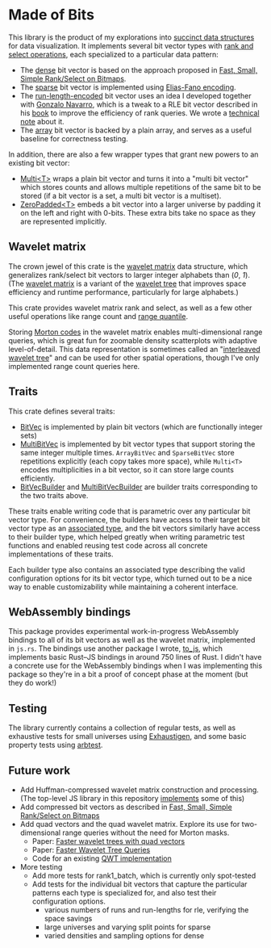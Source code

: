# Made of Bits

This library is the product of my explorations into [succinct data structures](https://en.wikipedia.org/wiki/Succinct_data_structure) for data visualization.
It implements several bit vector types with [rank and select operations](https://en.wikipedia.org/wiki/Succinct_data_structure#Succinct_indexable_dictionaries), each specialized to a particular data pattern:

- The [dense](https://github.com/yurivish/made-of-bits/blob/main/rust-playground/made-of-bits/src/bitvec/dense.rs) bit vector is based on the approach proposed in [Fast, Small, Simple Rank/Select on Bitmaps](https://www.dcc.uchile.cl/~gnavarro/ps/sea12.1.pdf).
- The [sparse](https://github.com/yurivish/made-of-bits/blob/main/rust-playground/made-of-bits/src/bitvec/sparse.rs) bit vector is implemented using [Elias-Fano encoding](https://www.antoniomallia.it/sorted-integers-compression-with-elias-fano-encoding.html).
- The [run-length-encoded](https://github.com/yurivish/made-of-bits/blob/main/rust-playground/made-of-bits/src/bitvec/rle.rs) bit vector uses an idea I developed together with [Gonzalo Navarro](https://users.dcc.uchile.cl/~gnavarro/), which is a tweak to a RLE bit vector described in his [book](https://www.amazon.com/Compact-Data-Structures-Practical-Approach/dp/1107152380) to improve the efficiency of rank queries. We wrote a [technical note](https://yuri.is/pdfing/weighted_range_quantile_queries.pdf) about it.
- The [array](https://github.com/yurivish/made-of-bits/blob/main/rust-playground/made-of-bits/src/bitvec/array.rs) bit vector is backed by a plain array, and serves as a useful baseline for correctness testing.


In addition, there are also a few wrapper types that grant new powers to an existing bit vector:
- [Multi\<T\>](https://github.com/yurivish/made-of-bits/blob/main/rust-playground/made-of-bits/src/bitvec/multi.rs) wraps a plain bit vector and turns it into a "multi bit vector" which stores counts and allows multiple repetitions of the same bit to be stored (if a bit vector is a set, a multi bit vector is a multiset).
- [ZeroPadded\<T\>](https://github.com/yurivish/made-of-bits/blob/main/rust-playground/made-of-bits/src/bitvec/zeropadded.rs) embeds a bit vector into a larger universe by padding it on the left and right with 0-bits. These extra bits take no space as they are represented implicitly.

## Wavelet matrix
The crown jewel of this crate is the [wavelet matrix](https://github.com/yurivish/made-of-bits/blob/main/rust-playground/made-of-bits/src/waveletmatrix.rs) data structure, which generalizes rank/select bit vectors to larger integer alphabets than (_0_, _1_). (The [wavelet matrix](https://users.dcc.uchile.cl/~gnavarro/ps/spire12.4.pdf) is a variant of the [wavelet tree](https://www.sciencedirect.com/science/article/pii/S1570866713000610) that improves space efficiency and runtime performance, particularly for large alphabets.)

This crate provides wavelet matrix rank and select, as well as a few other useful operations like range count and [range quantile](https://arxiv.org/abs/0903.4726).

Storing [Morton codes](https://en.wikipedia.org/wiki/Z-order_curve) in the wavelet matrix enables multi-dimensional range queries, which is great fun for zoomable density scatterplots with adaptive level-of-detail. This data representation is sometimes called an "[interleaved wavelet tree](https://diegocaro.cl/thesis/thesis.pdf)" and can be used for other spatial operations, though I've only implemented range count queries here.

## Traits
This crate defines several traits:
- [BitVec](https://github.com/yurivish/made-of-bits/blob/03b66e2ce37c9a1252670991726048156303a28f/rust-playground/made-of-bits/src/bitvec/mod.rs#L14) is implemented by plain bit vectors (which are functionally integer sets)
- [MultiBitVec](https://github.com/yurivish/made-of-bits/blob/03b66e2ce37c9a1252670991726048156303a28f/rust-playground/made-of-bits/src/bitvec/mod.rs#L99C11-L99C21) is implemented by bit vector types that support storing the same integer multiple times.  `ArrayBitVec` and `SparseBitVec` store repetitions explicitly (each copy takes more space), while `Multi<T>` encodes multiplicities in a bit vector, so it can store large counts efficiently.
- [BitVecBuilder](https://github.com/yurivish/made-of-bits/blob/03b66e2ce37c9a1252670991726048156303a28f/rust-playground/made-of-bits/src/bitvec/mod.rs#L137) and [MultiBitVecBuilder](https://github.com/yurivish/made-of-bits/blob/03b66e2ce37c9a1252670991726048156303a28f/rust-playground/made-of-bits/src/bitvec/mod.rs#L168) are builder traits corresponding to the two traits above.

These traits enable writing code that is parametric over any particular bit vector type. For convenience, the builders have access to their target bit vector type as an [associated type](https://doc.rust-lang.org/rust-by-example/generics/assoc_items/types.html), and the bit vectors similarly have access to their builder type, which helped greatly when writing parametric test functions and enabled reusing test code across all concrete implementations of these traits.

Each builder type also contains an associated type describing the valid configuration options for its bit vector type, which turned out to be a nice way to enable customizability while maintaining a coherent interface.

## WebAssembly bindings
This package provides experimental work-in-progress WebAssembly bindings to all of its bit vectors as well as the wavelet matrix, implemented in `js.rs`. The bindings use another package I wrote, [to_js](https://github.com/iopsystems/to_js), which implements basic Rust–JS bindings in around 750 lines of Rust. I didn't have a concrete use for the WebAssembly bindings when I was implementing this package so they're in a bit a proof of concept phase at the moment (but they do work!)

## Testing

The library currently contains a collection of regular tests, as well as exhaustive tests for small universes using [Exhaustigen](https://github.com/graydon/exhaustigen-rs), and some basic property tests using [arbtest](https://github.com/matklad/arbtest).

## Future work

- Add Huffman-compressed wavelet matrix construction and processing. (The top-level JS library in this repository [implements](https://github.com/yurivish/made-of-bits/blob/main/src/huffman.js) some of this)
- Add compressed bit vectors as described in [Fast, Small, Simple Rank/Select on Bitmaps](https://users.dcc.uchile.cl/~gnavarro/ps/sea12.1.pdf)
- Add quad vectors and the quad wavelet matrix. Explore its use for two-dimensional range queries without the need for Morton masks.
  - Paper: [Faster wavelet trees with quad vectors](https://www.kurpicz.org/assets/publications/qwm_preprint.pdf) 
  - Paper: [Faster Wavelet Tree Queries](https://arxiv.org/abs/2302.09239)
  - Code for an existing [QWT implementation](https://github.com/rossanoventurini/qwt)
- More testing
  - Add more tests for rank1_batch, which is currently only spot-tested
  - Add tests for the individual bit vectors that capture the particular patterns each type is specialized for, and also test their configuration options.
    - various numbers of runs and run-lengths for rle, verifying the space savings
    - large universes and varying split points for sparse
    - varied densities and sampling options for dense
